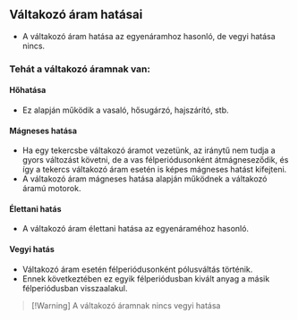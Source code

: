 ## Váltakozó áram hatásai 
- A váltakozó áram hatása az egyenáramhoz hasonló, de vegyi hatása nincs. 
### Tehát a váltakozó áramnak van: 
#### Hőhatása 
- Ez alapján működik a vasaló, hősugárzó, hajszárító, stb. 
#### Mágneses hatása
- Ha egy tekercsbe váltakozó áramot vezetünk, az iránytű nem tudja a gyors változást követni, de a vas félperiódusonként átmágneseződik, és így a tekercs váltakozó áram esetén is képes mágneses hatást kifejteni.
- A váltakozó áram mágneses hatása alapján működnek a váltakozó áramú motorok. 
#### Élettani hatás 
- A váltakozó áram élettani hatása az egyenáraméhoz hasonló. 
#### Vegyi hatás 
- Váltakozó áram esetén félperiódusonként pólusváltás történik. 
- Ennek következtében ez egyik félperiódusban kivált anyag a másik félperiódusban visszaalakul.
>[!Warning] A váltakozó áramnak nincs vegyi hatása
